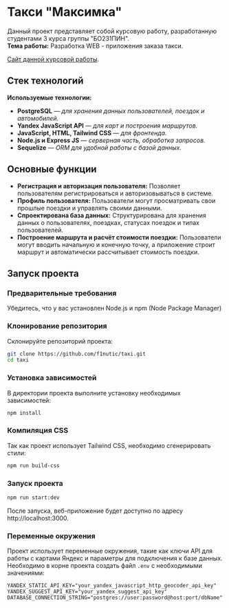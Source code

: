 # Такси "Максимка"
Данный проект представляет собой курсовую работу, разработанную студентами 3 курса группы "БО231ПИН".   
**Тема работы:** Разработка WEB - приложения заказа такси.

[Сайт данной курсовой работы](https://taxxximax.ru/about).

## Стек технологий
**Используемые технологии:**
- **PostgreSQL** — _для хранения данных пользователей, поездок и автомобилей._
- **Yandex JavaScript API** — _для карт и построения маршрутов._
- **JavaScript, HTML, Tailwind CSS** — _для фронтенда._
- **Node.js и Express JS** — _серверная часть, обработка запросов._
- **Sequelize** — _ORM для удобной работы с базой данных._

## Основные функции
- **Регистрация и авторизация пользователя:** Позволяет пользователям регистрироваться и авторизовываться в системе.
- **Профиль пользователя:** Пользователи могут просматривать свои прошлые поездки и управлять своими данными.
- **Спроектирована база данных:** Структурирована для хранения данных о пользователях, поездках, статусах поездок и типах пользователей.
- **Построение маршрута и расчёт стоимости поездки:** Пользователи могут вводить начальную и конечную точку, а приложение строит маршрут и автоматически рассчитывает стоимость поездки.

## Запуск проекта
### Предварительные требования
Убедитесь, что у вас установлен Node.js и npm (Node Package Manager)
### Клонирование репозитория
Склонируйте репозиторий проекта:
```bash
git clone https://github.com/f1nutic/taxi.git
cd taxi
```
### Установка зависимостей
В директории проекта выполните установку необходимых зависимостей:
```bash
npm install
```
### Компиляция CSS
Так как проект использует Tailwind CSS, необходимо сгенерировать стили:
```bash
npm run build-css
```
### Запуск проекта
```bash
npm run start:dev
```
После запуска, веб-приложение будет доступно по адресу http://localhost:3000.
### Переменные окружения
Проект использует переменные окружения, такие как ключи API для работы с картами Яндекс и параметры для подключения к базе данных.   
Необходимо в корне проекта создать файл `.env` с необходимыми значениями:
```
YANDEX_STATIC_API_KEY="your_yandex_javascript_http_geocoder_api_key"
YANDEX_SUGGEST_API_KEY="your_yandex_suggest_api_key"
DATABASE_CONNECTION_STRING="postgres://user:password@host:port/dbName"
```

